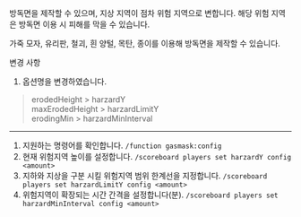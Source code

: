방독면을 제작할 수 있으며, 지상 지역이 점차 위험 지역으로 변합니다.
해당 위험 지역은 방독면 이용 시 피해를 막을 수 있습니다.

가죽 모자, 유리판, 철괴, 흰 양털, 목탄, 종이를 이용해 방독면을 제작할 수 있습니다.

변경 사항
1. 옵션명을 변경하였습니다.
>   erodedHeight > harzardY  
>   maxErodedHeight > harzardLimitY  
>   erodingMin > harzardMinInterval  

- - -

1. 지원하는 명령어를 확인합니다.
`/function gasmask:config`
2. 현재 위험지역 높이를 설정합니다.
`/scoreboard players set harzardY config <amount>`
3. 지하와 지상을 구분 시킬 위험지역 범위 한계선을 지정합니다.
`/scoreboard players set harzardLimitY config <amount>`
4. 위험지역이 확장되는 시간 간격을 설정합니다(분).
`/scoreboard players set harzardMinInterval config <amount>`
